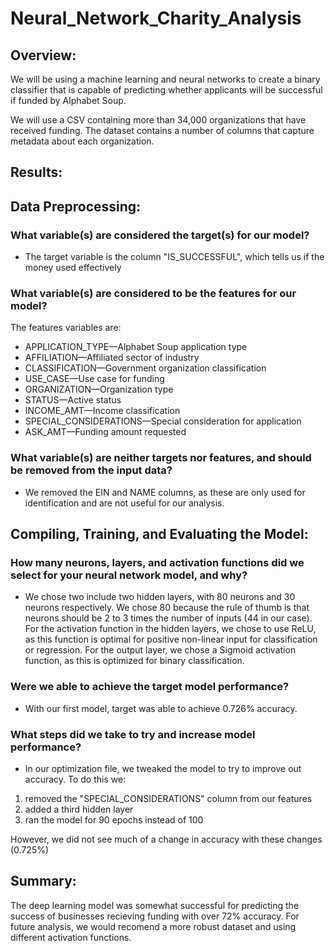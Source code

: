 # Neural_Network_Charity_Analysis

## Overview: 
We will be using a machine learning and neural networks to create a binary classifier that is capable of predicting whether applicants will be successful if funded by Alphabet Soup.

We will use a CSV containing more than 34,000 organizations that have received funding. The dataset contains a number of columns that capture metadata about each organization.

## Results: 
## Data Preprocessing:

### What variable(s) are considered the target(s) for our model?
 - The target variable is the column "IS_SUCCESSFUL", which tells us if the money used effectively
 
### What variable(s) are considered to be the features for our model?
The features variables are: 
- APPLICATION_TYPE—Alphabet Soup application type
- AFFILIATION—Affiliated sector of industry
- CLASSIFICATION—Government organization classification
- USE_CASE—Use case for funding
- ORGANIZATION—Organization type
- STATUS—Active status
- INCOME_AMT—Income classification
- SPECIAL_CONSIDERATIONS—Special consideration for application
- ASK_AMT—Funding amount requested

### What variable(s) are neither targets nor features, and should be removed from the input data?
- We removed the EIN and NAME columns, as these are only used for identification and are not useful for our analysis.

## Compiling, Training, and Evaluating the Model:

### How many neurons, layers, and activation functions did we select for your neural network model, and why?
- We chose two include two hidden layers, with 80 neurons and 30 neurons respectively. We chose 80 because the rule of thumb is that neurons should be 2 to 3 times the number of inputs (44 in our case). For the activation function in the hidden layers, we chose to use ReLU, as this function is optimal for positive non-linear input for classification or regression. For the output layer, we chose a Sigmoid activation function, as this is optimized for binary classification.

### Were we able to achieve the target model performance?
- With our first model, target was able to achieve  0.726% accuracy. 

### What steps did we take to try and increase model performance?
- In our optimization file, we tweaked the model to try to improve out accuracy. To do this we:
1) removed the "SPECIAL_CONSIDERATIONS" column from our features
2) added a third hidden layer
3) ran the model for 90 epochs instead of 100

However, we did not see much of a change in accuracy with these changes (0.725%)

## Summary: 
The deep learning model was somewhat successful for predicting the success of businesses recieving funding with over 72% accuracy. For future analysis, we would recomend a more robust dataset and using different activation functions.
